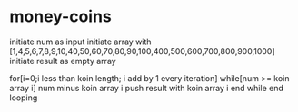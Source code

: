 # money-coins


initiate num as input
initiate array with [1,4,5,6,7,8,9,10,40,50,60,70,80,90,100,400,500,600,700,800,900,1000]
initiate result as empty array

for[i=0;i less than koin length; i add by 1 every iteration]
  while[num >= koin array i]
      num minus koin array i
      push result with koin array i
  end while
end looping
